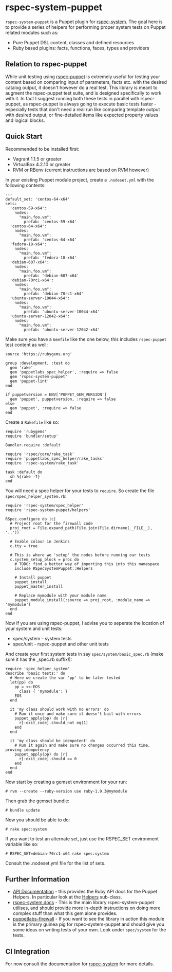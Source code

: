 # rspec-system-puppet

`rspec-system-puppet` is a Puppet plugin for [rspec-system](https://rubygems.org/gems/rspec-system). The goal here is to provide a series of helpers for performing proper system tests on Puppet related modules such as:

* Pure Puppet DSL content, classes and defined resources
* Ruby based plugins: facts, functions, faces, types and providers

## Relation to rspec-puppet

While unit testing using [rspec-puppet](https://rubygems.org/gems/rspec-puppet) is extremely useful for testing your content based on comparing input of parameters, facts etc. with the desired catalog output, it doesn't however do a real test. This library is meant to augment the rspec-puppet test suite, and is designed specifically to work with it. In fact I suggest running both these tests in parallel with rspec-puppet, as rspec-puppet is always going to execute basic tests faster - especially tests that don't need a real run like comparing template output with desired output, or fine-detailed items like expected property values and logical blocks.

## Quick Start

Recommended to be installed first:

* Vagrant 1.1.5 or greater
* VirtualBox 4.2.10 or greater
* RVM or RBenv (current instructions are based on RVM however)

In your existing Puppet module project, create a `.nodeset.yml` with the following contents:

    ---
    default_set: 'centos-64-x64'
    sets:
      'centos-59-x64':
        nodes:
          "main.foo.vm":
            prefab: 'centos-59-x64'
      'centos-64-x64':
        nodes:
          "main.foo.vm":
            prefab: 'centos-64-x64'
      'fedora-18-x64':
        nodes:
          "main.foo.vm":
            prefab: 'fedora-18-x64'
      'debian-607-x64':
        nodes:
          "main.foo.vm":
            prefab: 'debian-607-x64'
      'debian-70rc1-x64':
        nodes:
          "main.foo.vm":
            prefab: 'debian-70rc1-x64'
      'ubuntu-server-10044-x64':
        nodes:
          "main.foo.vm":
            prefab: 'ubuntu-server-10044-x64'
      'ubuntu-server-12042-x64':
        nodes:
          "main.foo.vm":
            prefab: 'ubuntu-server-12042-x64'

Make sure you have a `Gemfile` like the one below, this includes `rspec-puppet` test content as well:

    source 'https://rubygems.org'

    group :development, :test do
      gem 'rake'
      gem 'puppetlabs_spec_helper', :require => false
      gem 'rspec-system-puppet'
      gem 'puppet-lint'
    end

    if puppetversion = ENV['PUPPET_GEM_VERSION']
      gem 'puppet', puppetversion, :require => false
    else
      gem 'puppet', :require => false
    end

Create a `Rakefile` like so:

    require 'rubygems'
    require 'bundler/setup'

    Bundler.require :default

    require 'rspec/core/rake_task'
    require 'puppetlabs_spec_helper/rake_tasks'
    require 'rspec-system/rake_task'

    task :default do
      sh %{rake -T}
    end

You will need a spec helper for your tests to `require`. So create the file `spec/spec_helper_system.rb`:

    require 'rspec-system/spec_helper'
    require 'rspec-system-puppet/helpers'

    RSpec.configure do |c|
      # Project root for the firewall code
      proj_root = File.expand_path(File.join(File.dirname(__FILE__), '..'))

      # Enable colour in Jenkins
      c.tty = true

      # This is where we 'setup' the nodes before running our tests
      c.system_setup_block = proc do
        # TODO: find a better way of importing this into this namespace
        include RSpecSystemPuppet::Helpers

        # Install puppet
        puppet_install
        puppet_master_install

        # Replace mymodule with your module name
        puppet_module_install(:source => proj_root, :module_name => 'mymodule')
      end
    end

Now if you are using rspec-puppet, I advise you to seperate the location of your system and unit tests:

* spec/system - system tests
* spec/unit - rspec-puppet and other unit tests

And create your first system tests in say `spec/system/basic_spec.rb` (make sure it has the _spec.rb suffix!):

    require 'spec_helper_system'
    describe 'basic tests:' do
      # Here we create the var 'pp' to be later tested
      let(pp) do
        pp = <<-EOS
          class { 'mymodule': }
        EOS
      end

      it 'my class should work with no errors' do
        # Run it once and make sure it doesn't bail with errors
        puppet_apply(pp) do |r|
          r[:exit_code].should_not eq(1)
        end
      end

      it 'my class should be idempotent' do
        # Run it again and make sure no changes occurred this time, proving idempotency
        puppet_apply(pp) do |r|
          r[:exit_code].should == 0
        end
      end
    end

Now start by creating a gemset environment for your run:

    # rvm --create --ruby-version use ruby-1.9.3@mymodule

Then grab the gemset bundle:

    # bundle update

Now you should be able to do:

    # rake spec:system
    
If you want to test an alternate set, just use the RSPEC_SET environment variable like so:

    # RSPEC_SET=debian-70rc1-x64 rake spec:system
    
Consult the .nodeset.yml file for the list of sets.

## Further Information

* [API Documentation](http://rubydoc.info/gems/rspec-system-puppet/) - this provides the Ruby API docs for the Puppet Helpers. In particular look at the [Helpers](http://rubydoc.info/gems/rspec-system-puppet/RSpecSystemPuppet/Helpers) sub-class.
* [rspec-system docs](http://rubydoc.info/gems/rspec-system) - This is the main library rspec-system-puppet utilises, and should provide more in-depth instructions on doing more complex stuff than what this gem alone provides.
* [puppetlabs-firewall](http://github.com/puppetlabs/puppetlabs-firewall) - If you want to see the library in action this module is the primary guinea pig for rspec-system-puppet and should give you some ideas on writing tests of your own. Look under `spec/system` for the tests.

## CI Integration

For now consult the documentation for [rspec-system](http://rubygems.org/gems/rspec-system) for more details.

